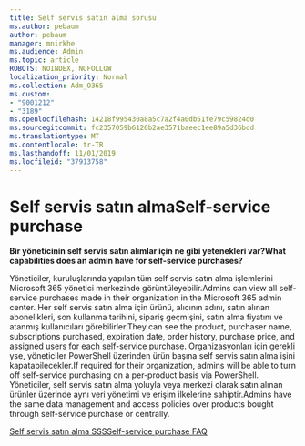 ```yaml
---
title: Self servis satın alma sorusu
ms.author: pebaum
author: pebaum
manager: mnirkhe
ms.audience: Admin
ms.topic: article
ROBOTS: NOINDEX, NOFOLLOW
localization_priority: Normal
ms.collection: Adm_O365
ms.custom:
- "9001212"
- "3189"
ms.openlocfilehash: 14218f995430a8a5c7a2f4a0db51fe79c59824d0
ms.sourcegitcommit: fc2357059b6126b2ae3571baeec1ee89a5d36bdd
ms.translationtype: MT
ms.contentlocale: tr-TR
ms.lasthandoff: 11/01/2019
ms.locfileid: "37913758"
---
```

# <a name="self-service-purchase"></a><span data-ttu-id="29dbe-102">Self servis satın alma</span><span class="sxs-lookup"><span data-stu-id="29dbe-102">Self-service purchase</span></span>

<span data-ttu-id="29dbe-103">**Bir yöneticinin self servis satın alımlar için ne gibi yetenekleri var?**</span><span class="sxs-lookup"><span data-stu-id="29dbe-103">**What capabilities does an admin have for self-service purchases?**</span></span>

<span data-ttu-id="29dbe-104">Yöneticiler, kuruluşlarında yapılan tüm self servis satın alma işlemlerini Microsoft 365 yönetici merkezinde görüntüleyebilir.</span><span class="sxs-lookup"><span data-stu-id="29dbe-104">Admins can view all self-service purchases made in their organization in the Microsoft 365 admin center.</span></span> <span data-ttu-id="29dbe-105">Her self servis satın alma için ürünü, alıcının adını, satın alınan abonelikleri, son kullanma tarihini, sipariş geçmişini, satın alma fiyatını ve atanmış kullanıcıları görebilirler.</span><span class="sxs-lookup"><span data-stu-id="29dbe-105">They can see the product, purchaser name, subscriptions purchased, expiration date, order history, purchase price, and assigned users for each self-service purchase.</span></span>  <span data-ttu-id="29dbe-106">Organizasyonları için gerekli yse, yöneticiler PowerShell üzerinden ürün başına self servis satın alma işini kapatabilecekler.</span><span class="sxs-lookup"><span data-stu-id="29dbe-106">If required for their organization, admins will be able to turn off self-service purchasing on a per-product basis via PowerShell.</span></span>  <span data-ttu-id="29dbe-107">Yöneticiler, self servis satın alma yoluyla veya merkezi olarak satın alınan ürünler üzerinde aynı veri yönetimi ve erişim ilkelerine sahiptir.</span><span class="sxs-lookup"><span data-stu-id="29dbe-107">Admins have the same data management and access policies over products bought through self-service purchase or centrally.</span></span>

[<span data-ttu-id="29dbe-108">Self servis satın alma SSS</span><span class="sxs-lookup"><span data-stu-id="29dbe-108">Self-service purchase FAQ</span></span>](https://aka.ms/self-service-purchase-faq)

